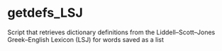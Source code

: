 # getdefs_LSJ
Script that retrieves dictionary definitions from the Liddell–Scott–Jones Greek–English Lexicon (LSJ) for words saved as a list
